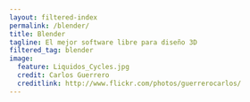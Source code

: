 ```yaml
---
layout: filtered-index
permalink: /blender/
title: Blender 
tagline: El mejor software libre para diseño 3D 
filtered_tag: blender 
image:
  feature: Liquidos_Cycles.jpg 
  credit: Carlos Guerrero
  creditlink: http://www.flickr.com/photos/guerrerocarlos/
---
```

